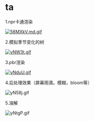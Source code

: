 # ta
1.npr卡通渲染

[![56MXkV.md.gif](https://z3.ax1x.com/2021/10/22/56MXkV.md.gif)](https://imgtu.com/i/56MXkV)

2.模拟季节变化的树

[![yNW3t.gif](https://ss.im5i.com/2021/10/22/yNW3t.gif)](https://cloudimge.com/image/yNW3t)

3.pbr渲染

[![yNduU.gif](https://ss.im5i.com/2021/10/22/yNduU.gif)](https://cloudimge.com/image/yNduU)

4.后处理效果（屏幕雨滴，模糊，bloom等）

![yN58j.gif](https://ss.im5i.com/2021/10/22/yN58j.gif)

5.溶解

![yNtgP.gif](https://ss.im5i.com/2021/10/22/yNtgP.gif)


